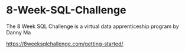 # 8-Week-SQL-Challenge
The 8 Week SQL Challenge is a virtual data apprenticeship program by Danny Ma

https://8weeksqlchallenge.com/getting-started/



